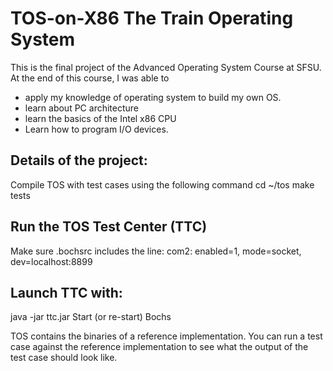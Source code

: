 # TOS-on-X86 The Train Operating System
This is the final project of the Advanced Operating System Course at SFSU.
At the end of this course, I was able to
- apply my knowledge of operating system to build my own OS.
- learn about PC architecture
- learn the basics of the Intel x86 CPU
- Learn how to program I/O devices.

## Details of the project:
Compile TOS with test cases using the following command 
cd ~/tos 
make tests 

## Run the TOS Test Center (TTC) 
Make sure .bochsrc includes the line: 
com2: enabled=1, mode=socket, dev=localhost:8899 

## Launch TTC with:  
java -jar ttc.jar 
Start (or re-start) Bochs  

TOS contains the binaries of a reference implementation. You can run 
a test case against the reference implementation to see what the 
output of the test case should look like. 
